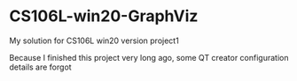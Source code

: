# CS106L-win20-GraphViz
My solution for CS106L win20 version project1

Because I finished this project very long ago, some QT creator configuration details are forgot
